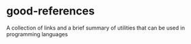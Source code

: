 # good-references
A collection of links and a brief summary of utilities that can be used in programming languages
